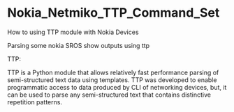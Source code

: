 # Nokia_Netmiko_TTP_Command_Set
How to using TTP module with Nokia Devices

Parsing some nokia SROS show outputs using ttp

TTP:

TTP is a Python module that allows relatively fast performance parsing of semi-structured text data using templates. TTP was developed to enable programmatic access to data produced by CLI of networking devices, but, it can be used to parse any semi-structured text that contains distinctive repetition patterns.
